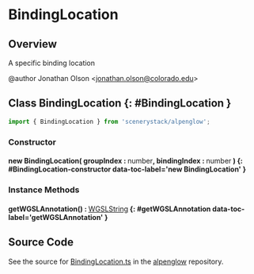 # BindingLocation

## Overview

A specific binding location

@author Jonathan Olson &lt;jonathan.olson@colorado.edu&gt;

## Class BindingLocation {: #BindingLocation }


```js
import { BindingLocation } from 'scenerystack/alpenglow';
```
### Constructor

#### new BindingLocation( groupIndex : <span style="font-weight: 400;"><span style="color: hsla(calc(var(--md-hue) + 180deg),80%,40%,1);">number</span></span>, bindingIndex : <span style="font-weight: 400;"><span style="color: hsla(calc(var(--md-hue) + 180deg),80%,40%,1);">number</span></span> ) {: #BindingLocation-constructor data-toc-label='new BindingLocation' }

### Instance Methods

#### getWGSLAnnotation() : <span style="font-weight: 400;">[WGSLString](../alpenglow/WGSLString.md)</span> {: #getWGSLAnnotation data-toc-label='getWGSLAnnotation' }



## Source Code

See the source for [BindingLocation.ts](https://github.com/phetsims/alpenglow/blob/main/js/webgpu/compute/BindingLocation.ts) in the [alpenglow](https://github.com/phetsims/alpenglow) repository.
